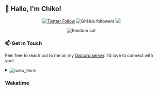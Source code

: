 ## 👋 Hallo, I'm Chiko!

<div align="center">

[![Twitter Follow](https://img.shields.io/twitter/follow/chikoxq?label=Follow)](https://twitter.com/intent/follow?screen_name=chikoxq)
![GitHub followers](https://img.shields.io/github/followers/chikof?label=Follow&style=social)
![](https://komarev.com/ghpvc/?username=chikof&color=blue)

</div>

<a href="https://cataas.com">
<img src="https://cataas.com/cat?type=square" align="right" width="300"alt="Random cat">
</a>

<div><picture><img src="https://raw.githubusercontent.com/carbon-language/carbon-lang/refs/heads/trunk/docs/images/bumper.png" alt=""></picture></div>

### 📫 Get in Touch
Feel free to reach out to me on my [Discord server](https://discord.gg/sejc7TnX6N). I'd love to connect with you!

<details>
<summary>
<img src="https://cdn3.emoji.gg/emojis/64203-noko-think.png" width="35px" height="35px" alt="noko_think" align="center">

### Wakatime
</summary>

<!--START_SECTION:waka-->
![Code Time](http://img.shields.io/badge/Code%20Time-2%2C430%20hrs%207%20mins-blue)

![Profile Views](http://img.shields.io/badge/Profile%20Views-3-blue)

![Lines of code](https://img.shields.io/badge/From%20Hello%20World%20I%27ve%20Written-9.8%20million%20lines%20of%20code-blue)

**🐱 My GitHub Data** 

> 📦 106.2 kB Used in GitHub's Storage 
 > 
> 🏆 437 Contributions in the Year 2025
 > 
> 💼 Opted to Hire
 > 
> 📜 42 Public Repositories 
 > 
> 🔑 32 Private Repositories 
 > 
**I'm a Night 🦉** 

```text
🌞 Morning                943 commits         █░░░░░░░░░░░░░░░░░░░░░░░░   04.87 % 
🌆 Daytime                6062 commits        ████████░░░░░░░░░░░░░░░░░   31.29 % 
🌃 Evening                9287 commits        ████████████░░░░░░░░░░░░░   47.94 % 
🌙 Night                  3079 commits        ████░░░░░░░░░░░░░░░░░░░░░   15.89 % 
```
📅 **I'm Most Productive on Sunday** 

```text
Monday                   2279 commits        ███░░░░░░░░░░░░░░░░░░░░░░   11.77 % 
Tuesday                  1331 commits        ██░░░░░░░░░░░░░░░░░░░░░░░   06.87 % 
Wednesday                2603 commits        ███░░░░░░░░░░░░░░░░░░░░░░   13.44 % 
Thursday                 2869 commits        ████░░░░░░░░░░░░░░░░░░░░░   14.81 % 
Friday                   3548 commits        █████░░░░░░░░░░░░░░░░░░░░   18.32 % 
Saturday                 2473 commits        ███░░░░░░░░░░░░░░░░░░░░░░   12.77 % 
Sunday                   4268 commits        ██████░░░░░░░░░░░░░░░░░░░   22.03 % 
```


📊 **This Week I Spent My Time On** 

```text
🕑︎ Time Zone: Europe/London

💬 Programming Languages: 
Rust                     28 mins             ██████████████░░░░░░░░░░░   54.04 % 
SQL                      12 mins             ██████░░░░░░░░░░░░░░░░░░░   24.52 % 
Other                    6 mins              ███░░░░░░░░░░░░░░░░░░░░░░   12.16 % 
Nix                      4 mins              ██░░░░░░░░░░░░░░░░░░░░░░░   09.27 % 

🔥 Editors: 
Neovim                   51 mins             █████████████████████████   100.00 % 

💻 Operating System: 
Linux                    51 mins             █████████████████████████   100.00 % 
```

**I Mostly Code in TypeScript** 

```text
TypeScript               32 repos            ██████████░░░░░░░░░░░░░░░   40.51 % 
Rust                     30 repos            █████████░░░░░░░░░░░░░░░░   37.97 % 
Nix                      6 repos             ██░░░░░░░░░░░░░░░░░░░░░░░   07.59 % 
Lua                      3 repos             █░░░░░░░░░░░░░░░░░░░░░░░░   03.80 % 
Svelte                   1 repo              ░░░░░░░░░░░░░░░░░░░░░░░░░   01.27 % 
```




 Last Updated on 08/09/2025 01:07:23 UTC
<!--END_SECTION:waka-->

</details>

<!--
<p align="center">
     <a href="https://discord.gg/HhybNhchcC"><img src="https://invidget.switchblade.xyz/sejc7TnX6N" align="center" ><a>
</p> 
-->
